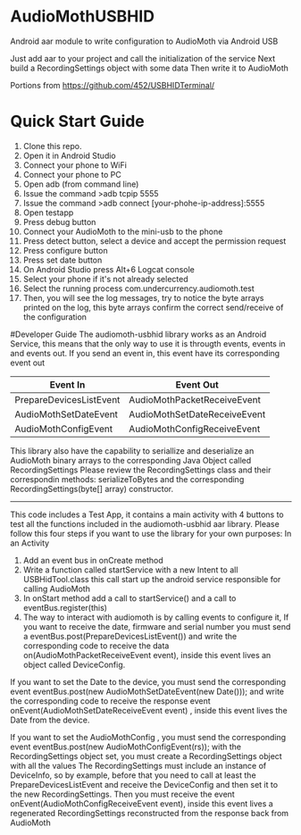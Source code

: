 # AudioMothUSBHID

Android aar module to write configuration to AudioMoth via Android USB


Just add aar to your project and call the initialization of the service
Next build a RecordingSettings object with some data
Then write it to AudioMoth

Portions from https://github.com/452/USBHIDTerminal/
    
# Quick Start Guide

 1. Clone this repo.
 2. Open it in Android Studio
 3. Connect your phone to WiFi
 4. Connect your phone to PC
 5. Open adb (from command line)
 6. Issue the command  >adb tcpip 5555
 7. Issue the command >adb connect  &#91;your-phohe-ip-address&#93;:5555	
 8. Open testapp
 9. Press debug button
 10. Connect your AudioMoth to the mini-usb to the phone
 11. Press detect button, select a device and accept the permission request
 12. Press configure button
 13. Press set date button 
 14. On Android Studio press Alt+6 Logcat console
 15. Select your phone if it's not already selected
 16. Select the running process com.undercurrency.audiomoth.test
 17. Then, you will see the log messages, try to notice the byte arrays printed on the log, this byte arrays confirm the correct send/receive of the configuration

 #Developer Guide
 The audiomoth-usbhid library works as an Android Service, this means that the only way to use it is througth events, events in and events out.
 If you send an event in, this event have its corresponding event out

 | Event In | Event Out  |
 |--|--|
 |PrepareDevicesListEvent  | AudioMothPacketReceiveEvent  |
 |AudioMothSetDateEvent|AudioMothSetDateReceiveEvent|
 |AudioMothConfigEvent|AudioMothConfigReceiveEvent|

This library also have the capability to seriallize and deserialize an AudioMoth binary arrays to the corresponding Java Object called RecordingSettings
Please review the RecordingSettings class and their correspondin methods:
serializeToBytes and the corresponding RecordingSettings(byte[] array) constructor.

---


This code includes a Test App, it contains a main activity with 4 buttons to test all the functions
included in the audiomoth-usbhid aar library.
Please follow this four steps if you want to use the library for your own purposes:
In an Activity

1. Add an event bus in onCreate method
2. Write a function called startService with a new Intent to all USBHidTool.class this call start up
the android service responsible for calling AudioMoth
3. In onStart method add a call to startService() and a call to eventBus.register(this)
4. The way to interact with audiomoth is by calling events to configure it,
If you want to receive the date, firmware and serial number you must send a
 eventBus.post(PrepareDevicesListEvent()) and write the corresponding code to receive the data
 on(AudioMothPacketReceiveEvent event), inside this event lives an object called DeviceConfig.

If you want to set the Date to the device, you must send the corresponding event
eventBus.post(new AudioMothSetDateEvent(new Date())); and write the corresponding code to receive
the response event onEvent(AudioMothSetDateReceiveEvent event) , inside this event lives the Date
from the device.

If you want to set the AudioMothConfig , you must send the corresponding event
eventBus.post(new AudioMothConfigEvent(rs)); with the RecordingSettings object set,
you must create a RecordingSettings object with all the values
The RecordingSettings must include an instance of DeviceInfo, so  by example,
before that you need to call at least the PrepareDevicesListEvent and receive the DeviceConfig
and then set it to the new RecordingSettings. Then you must receive
the event onEvent(AudioMothConfigReceiveEvent event),
inside this event lives a regenerated RecordingSettings reconstructed from the response back
from AudioMoth